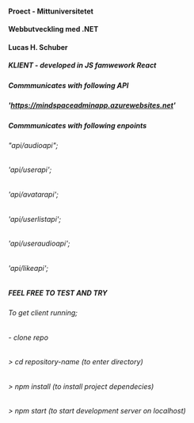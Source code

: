 #### Proect - Mittuniversitetet
#### Webbutveckling med .NET
#### Lucas H. Schuber

##### KLIENT - developed in JS famwework React

##### Commmunicates with following API
##### 'https://mindspaceadminapp.azurewebsites.net'

##### Commmunicates with following enpoints
###### "api/audioapi";
###### 'api/userapi';
###### 'api/avatarapi';
###### 'api/userlistapi';
###### 'api/useraudioapi';
###### 'api/likeapi';

##### FEEL FREE TO TEST AND TRY
###### To get client running;
###### - clone repo 
###### > cd repository-name (to enter directory)
###### > npm install (to install project dependecies)
###### > npm start (to start development server on localhost)

